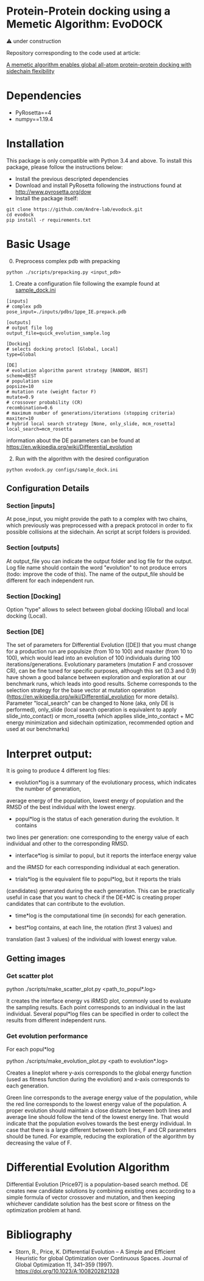 
# Protein-Protein docking using a Memetic Algorithm: EvoDOCK

:warning: under construction


Repository corresponding to the code used at article: 

[A memetic algorithm enables global all-atom protein-protein docking with sidechain flexibility](https://www.biorxiv.org/content/10.1101/2021.04.12.437963v1)

# Dependencies

* PyRosetta==4
* numpy==1.19.4



# Installation

This package is only compatible with Python 3.4 and above. To install this package, please follow the instructions below:

* Install the previous descripted dependencies
* Download and install PyRosetta following the instructions found at http://www.pyrosetta.org/dow
* Install the package itself:

```console
git clone https://github.com/Andre-lab/evodock.git
cd evodock
pip install -r requirements.txt
```

# Basic Usage

0. Preprocess complex pdb with prepacking

```console
python ./scripts/prepacking.py <input_pdb>
```


1. Create a configuration file following the example found at [sample\_dock.ini](https://github.com/Andre-lab/evodock/blob/2fbc755cf84f64641153ad75757ad4bb3bf6ff3f/configs/sample_dock.ini)

```dosini
[inputs]
# complex pdb
pose_input=./inputs/pdbs/1ppe_IE.prepack.pdb

[outputs]
# output file log
output_file=quick_evolution_sample.log

[Docking]
# selects docking protocl [Global, Local]
type=Global

[DE]
# evolution algorithm parent strategy [RANDOM, BEST] 
scheme=BEST
# population size
popsize=10
# mutation rate (weight factor F) 
mutate=0.9
# crossover probability (CR) 
recombination=0.6
# maximum number of generations/iterations (stopping criteria)
maxiter=10
# hybrid local search strategy [None, only_slide, mcm_rosetta]
local_search=mcm_rosetta

```
information about the DE parameters can be found at https://en.wikipedia.org/wiki/Differential_evolution


2. Run with the algorithm with the desired configuration

```console
python evodock.py configs/sample_dock.ini
```


## Configuration Details

### Section [inputs]

At pose\_input, you might provide the path to a complex with two
chains, which previously was preprocessed with a prepack protocol in order to fix possible collisions at the sidechain. An
script at script folders is provided. 

### Section [outputs]

At  output\_file you can indicate the output folder and log file for
the output. Log file name should contain the word "evolution" to not produce
errors (todo: improve the code of this). The name of the output\_file should be
different for each independent run. 


### Section [Docking]
Option "type" allows to select between global docking (Global) and local docking (Local).

### Section [DE]
The set of parameters for Differential Evolution ([DE])  that you must change for a production run are populsize (from 10 to 100) and maxiter (from 10 to 100),
which would lead into an evolution of 100 individuals during 100
iterations/generations. Evolutionary parameters (mutation F and crossover CR),
can be fine tuned for specific purposes, although this set (0.3 and 0.9) have
shown a good balance between exploration and exploration at our benchmark runs,
which leads into good results. Scheme corresponds to the selection strategy for
the base vector at mutation operation (https://en.wikipedia.org/wiki/Differential_evolution for more details).
Parameter "local\_search" can be changed to None (aka, only DE is performed),
only\_slide (local search operation is equivalent to apply slide\_into\_contact)
or mcm\_rosetta (which applies slide\_into\_contact + MC energy minimization and
sidechain optimization, recommended option and used at our benchmarks)


# Interpret output:

It is going to produce 4 different log files:

-   evolution\*log is a summary of the evolutionary process, which indicates the number of generation,

average energy of the population, lowest energy of population and the RMSD of the
best individual with the lowest energy.

-   popul\*log is the status of each generation during the evolution. It contains

two lines per generation: one corresponding to the energy value of each
individual and other to the corresponding RMSD.

-   interface\*log is similar to popul, but it reports the interface energy value

and the iRMSD for each corresponding individual at each generation.

-   trials\*log is the equivalent file to popul\*log, but it reports the trials

(candidates) generated during the each generation. This can be practically
useful in case that you want to check if the DE+MC is creating proper
candidates that can contribute to the evolution.

-   time\*log is the computational time (in seconds) for each generation.

-   best\*log contains, at each line, the rotation (first 3 values) and

translation (last 3 values) of the individual with lowest energy value. 


## Getting images

### Get scatter plot

python ./scripts/make\_scatter\_plot.py
<path\_to\_popul\*.log>

It creates the interface energy vs iRMSD plot,
commonly used to evaluate the sampling results. Each point
corresponds to an individual in the last individual. Several popul\*log files
can be specified in order to collect the results from different independent runs.


### Get evolution performance

For each popul\*log

python ./scripts/make\_evolution\_plot.py <path to evolution\*.log>

Creates a lineplot where y-axis corresponds to the global energy function (used
as fitness function during the evolution) and x-axis corresponds to each
generation.

Green line corresponds to the average energy value of the population, while the
red line corresponds to the lowest energy value of the population. A proper
evolution should maintain a close distance between both lines and average line
should follow the tend of the lowest energy line. That would indicate that the
population evolves towards the best energy individual. In case that there is a
large different between both lines, F and CR parameters should be tuned. For
example, reducing the exploration of the algorithm by decreasing the value of F.



# Differential Evolution Algorithm

Differential Evolution [Price97] is a population-based search method. DE creates new candidate solutions by combining existing ones according to a simple formula of vector crossover and mutation, and then keeping whichever candidate solution has the best score or fitness on the optimization problem at hand.



# Bibliography

* Storn, R., Price, K. Differential Evolution – A Simple and Efficient Heuristic for global Optimization over Continuous Spaces. Journal of Global Optimization 11, 341–359 (1997). https://doi.org/10.1023/A:1008202821328 
